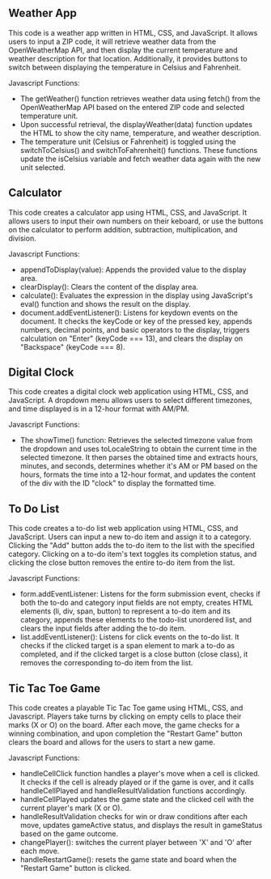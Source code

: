 ## Weather App
This code is a weather app written in HTML, CSS, and JavaScript. It allows users to input a ZIP code, it will retrieve weather data from the OpenWeatherMap API, and then display the current temperature and weather description for that location. Additionally, it provides buttons to switch between displaying the temperature in Celsius and Fahrenheit.

Javascript Functions:
+ The getWeather() function retrieves weather data using fetch() from the OpenWeatherMap API based on the entered ZIP code and selected temperature unit.
+ Upon successful retrieval, the displayWeather(data) function updates the HTML to show the city name, temperature, and weather description.
+ The temperature unit (Celsius or Fahrenheit) is toggled using the switchToCelsius() and switchToFahrenheit() functions. These functions update the isCelsius variable and fetch weather data again with the new unit selected.

## Calculator
This code creates a calculator app using HTML, CSS, and JavaScript. It allows users to input their own numbers on their keboard, or use the buttons on the calculator to perform addition, subtraction, multiplication, and division. 

Javascript Functions:
+ appendToDisplay(value): Appends the provided value to the display area.
+ clearDisplay(): Clears the content of the display area.
+ calculate(): Evaluates the expression in the display using JavaScript's eval() function and shows the result on the display.
+ document.addEventListener(): Listens for keydown events on the document. It checks the keyCode or key of the pressed key, appends numbers, decimal points, and basic operators to the display, triggers calculation on "Enter" (keyCode === 13), and clears the display on "Backspace" (keyCode === 8).

## Digital Clock
This code creates a digital clock web application using HTML, CSS, and JavaScript. A dropdown menu allows users to select different timezones, and time displayed is in a 12-hour format with AM/PM.

Javascript Functions:
+ The showTime() function: Retrieves the selected timezone value from the dropdown and uses toLocaleString to obtain the current time in the selected timezone. It then parses the obtained time and extracts hours, minutes, and seconds, determines whether it's AM or PM based on the hours, formats the time into a 12-hour format, and updates the content of the div with the ID "clock" to display the formatted time.

## To Do List
This code creates a to-do list web application using HTML, CSS, and JavaScript. Users can input a new to-do item and assign it to a category. Clicking the "Add" button adds the to-do item to the list with the specified category. Clicking on a to-do item's text toggles its completion status, and clicking the close button removes the entire to-do item from the list.

Javascript Functions:
+ form.addEventListener: Listens for the form submission event, checks if both the to-do and category input fields are not empty, creates HTML elements (li, div, span, button) to represent a to-do item and its category, appends these elements to the todo-list unordered list, and clears the input fields after adding the to-do item.
+ list.addEventListener(): Listens for click events on the to-do list. It checks if the clicked target is a span element to mark a to-do as completed, and if the clicked target is a close button (close class), it removes the corresponding to-do item from the list.

## Tic Tac Toe Game
This code creates a playable Tic Tac Toe game using HTML, CSS, and Javascript. Players take turns by clicking on empty cells to place their marks (X or O) on the board. After each move, the game checks for a winning combination, and upon completion the "Restart Game" button clears the board and allows for the users to start a new game.

Javascript Functions:
+ handleCellClick function handles a player's move when a cell is clicked. It checks if the cell is already played or if the game is over, and it calls handleCellPlayed and handleResultValidation functions accordingly.
+ handleCellPlayed updates the game state and the clicked cell with the current player's mark (X or O).
+ handleResultValidation checks for win or draw conditions after each move, updates gameActive status, and displays the result in gameStatus based on the game outcome.
+ changePlayer(): switches the current player between 'X' and 'O' after each move.
+ handleRestartGame(): resets the game state and board when the "Restart Game" button is clicked.
